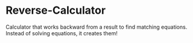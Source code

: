 # Reverse-Calculator
Calculator that works backward from a result to find matching equations. Instead of solving equations, it creates them!
